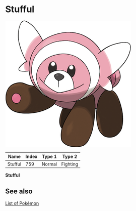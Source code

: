 # Stufful


![Stufful](images/759.png)

| **Name** | **Index** | **Type 1** | **Type 2** |
|----|----|----|----|
| Stufful | 759 | Normal | Fighting  |

**Stufful** 

## See also

[List of Pokémon](../pokemon.md)
